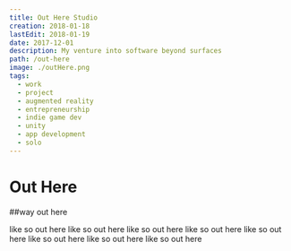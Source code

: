 ```yaml
---
title: Out Here Studio
creation: 2018-01-18
lastEdit: 2018-01-19
date: 2017-12-01
description: My venture into software beyond surfaces
path: /out-here
image: ./outHere.png
tags:
  - work
  - project
  - augmented reality
  - entrepreneurship
  - indie game dev
  - unity
  - app development
  - solo
---
```


# Out Here

##way out here

like so out here
like so out here
like so out here
like so out here
like so out here
like so out here
like so out here
like so out here
